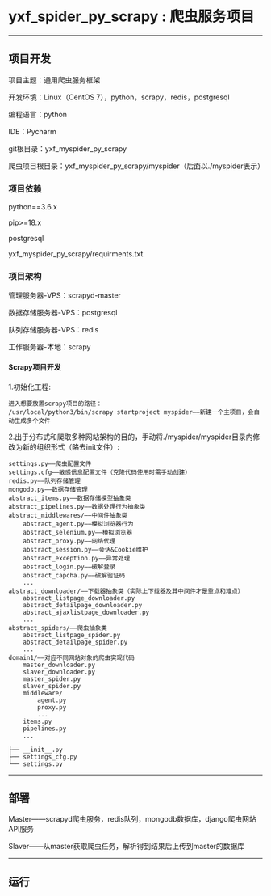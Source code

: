 yxf_spider_py_scrapy : 爬虫服务项目
=========================================================

------------

## 项目开发

项目主题：通用爬虫服务框架  

开发环境：Linux（CentOS 7），python，scrapy，redis，postgresql   

编程语言：python  

IDE：Pycharm  

git根目录：yxf_myspider_py_scrapy  

爬虫项目根目录：yxf_myspider_py_scrapy/myspider（后面以./myspider表示）  

### 项目依赖  

python==3.6.x  

pip>=18.x  

postgresql  

yxf_myspider_py_scrapy/requirments.txt  

### 项目架构

管理服务器-VPS：scrapyd-master  

数据存储服务器-VPS：postgresql  

队列存储服务器-VPS：redis  

工作服务器-本地：scrapy  

#### Scrapy项目开发  

1.初始化工程:  

	进入想要放置scrapy项目的路径：
	/usr/local/python3/bin/scrapy startproject myspider——新建一个主项目，会自动生成多个文件

2.出于分布式和爬取多种网站架构的目的，手动将./myspider/myspider目录内修改为新的组织形式（略去init文件）:  

	settings.py——爬虫配置文件
	settings.cfg——敏感信息配置文件（克隆代码使用时需手动创建）
	redis.py——队列存储管理
	mongodb.py——数据存储管理
	abstract_items.py——数据存储模型抽象类
	abstract_pipelines.py——数据处理行为抽象类
	abstract_middlewares/——中间件抽象类
	    abstract_agent.py——模拟浏览器行为
	    abstract_selenium.py——模拟浏览器
	    abstract_proxy.py——网络代理
	    abstract_session.py——会话&Cookie维护
	    abstract_exception.py——异常处理
	    abstract_login.py——破解登录
	    abstract_capcha.py——破解验证码
	    ...
	abstract_downloader/——下载器抽象类（实际上下载器及其中间件才是重点和难点）
	    abstract_listpage_downloader.py
	    abstract_detailpage_downloader.py
	    abstract_ajaxlistpage_downloader.py
	    ...
	abstract_spiders/——爬虫抽象类
	    abstract_listpage_spider.py
	    abstract_detailpage_spider.py
	    ...
	domain1/——对应不同网站对象的爬虫实现代码
	    master_downloader.py
	    slaver_downloader.py
	    master_spider.py
	    slaver_spider.py
	    middleware/
	        agent.py
	        proxy.py
	        ...
	    items.py
	    pipelines.py
	    ...

	├── __init__.py
	├── settings_cfg.py
	└── settings.py



------------

## 部署

Master——scrapyd爬虫服务，redis队列，mongodb数据库，django爬虫网站API服务  

Slaver——从master获取爬虫任务，解析得到结果后上传到master的数据库  

------------

## 运行

